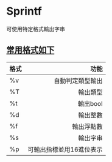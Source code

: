 # Sprintf
可使用特定格式輸出字串
## [常用格式如下](https://golang.org/pkg/fmt/)
| 格式        | 功能   |  
| --------   | -----:  |
| %v        | 自動判定類型輸出   | 
| %T        |   輸出類型   | 
| %t        |    輸出bool   |
| %d        |    輸出整數   |
| %f        |    輸出浮點數   |
| %s        |    輸出字串   |
| %p        |   可輸出指標並用16進位表示   |